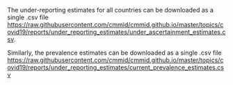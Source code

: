 The under-reporting estimates for all countries can be downloaded as a single .csv file https://raw.githubusercontent.com/cmmid/cmmid.github.io/master/topics/covid19/reports/under_reporting_estimates/under_ascertainment_estimates.csv.

Similarly, the prevalence estimates can be downloaded as a single .csv file https://raw.githubusercontent.com/cmmid/cmmid.github.io/master/topics/covid19/reports/under_reporting_estimates/current_prevalence_estimates.csv